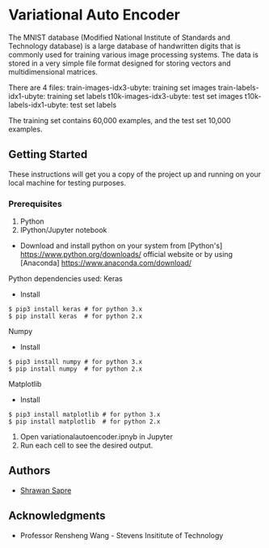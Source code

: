 # Variational Auto Encoder

The MNIST database (Modified National Institute of Standards and Technology database) is a large database of handwritten digits that is commonly used for training various image processing systems. The data is stored in a very simple file format designed for storing vectors and multidimensional matrices.

There are 4 files:
train-images-idx3-ubyte: training set images 
train-labels-idx1-ubyte: training set labels 
t10k-images-idx3-ubyte:  test set images 
t10k-labels-idx1-ubyte:  test set labels

The training set contains 60,000 examples, and the test set 10,000 examples.

## Getting Started

These instructions will get you a copy of the project up and running on your local machine for testing purposes.

### Prerequisites

1. Python
2. IPython/Jupyter notebook

* Download and install python on your system from [Python's] https://www.python.org/downloads/ official website or by using [Anaconda] https://www.anaconda.com/download/

Python dependencies used:
Keras
- Install
```
$ pip3 install keras # for python 3.x 
$ pip install keras  # for python 2.x
```
Numpy
- Install
```
$ pip3 install numpy # for python 3.x 
$ pip install numpy  # for python 2.x
```

Matplotlib
- Install
```
$ pip3 install matplotlib # for python 3.x 
$ pip install matplotlib  # for python 2.x
```

1. Open variationalautoencoder.ipnyb in Jupyter
2. Run each cell to see the desired output.


## Authors

* [Shrawan Sapre](https://github.com/shrawansapre)

## Acknowledgments

* Professor Rensheng Wang - Stevens Insititute of Technology
